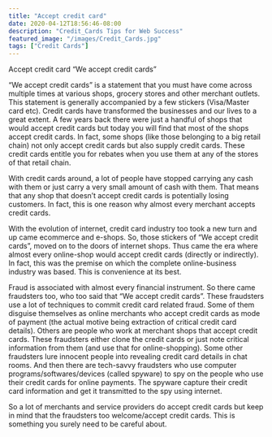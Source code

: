 ```yaml
---
title: "Accept credit card"
date: 2020-04-12T18:56:46-08:00
description: "Credit_Cards Tips for Web Success"
featured_image: "/images/Credit_Cards.jpg"
tags: ["Credit Cards"]
---
```


Accept credit card
“We accept credit cards”

“We accept credit cards” is a statement that you must have come across multiple times at various shops, grocery stores and other merchant outlets. This statement is generally accompanied by a few stickers (Visa/Master card etc).  Credit cards have transformed the businesses and our lives to a great extent. A few years back there were just a handful of shops that would accept credit cards but today you will find that most of the shops accept credit cards. In fact, some shops (like those belonging to a big retail chain) not only accept credit cards but also supply credit cards. These credit cards entitle you for rebates when you use them at any of the stores of that retail chain. 

With credit cards around, a lot of people have stopped carrying any cash with them or just carry a very small amount of cash with them. That means that any shop that doesn’t accept credit cards is potentially losing customers. In fact, this is one reason why almost every merchant accepts credit cards. 

With the evolution of internet, credit card industry too took a new turn and up came ecommerce and e-shops. So, those stickers of “We accept credit cards”, moved on to the doors of internet shops. Thus came the era where almost every online-shop would accept credit cards (directly or indirectly). In fact, this was the premise on which the complete online-business industry was based. This is convenience at its best. 

Fraud is associated with almost every financial instrument. So there came fraudsters too, who too said that “We accept credit cards”. These fraudsters use a lot of techniques to commit credit card related fraud. Some of them disguise themselves as online merchants who accept credit cards as mode of payment (the actual motive being extraction of critical credit card details).  Others are people who work at merchant shops that accept credit cards. These fraudsters either clone the credit cards or just note critical information from them (and use that for online-shopping). Some other fraudsters lure innocent people into revealing credit card details in chat rooms. And then there are tech-savvy fraudsters who use computer programs/softwares/devices (called spyware) to spy on the people who use their credit cards for online payments. The spyware capture their credit card information and get it transmitted to the spy using internet.

So a lot of merchants and service providers do accept credit cards but keep in mind that the fraudsters too welcome/accept credit cards. This is something you surely need to be careful about.
 

